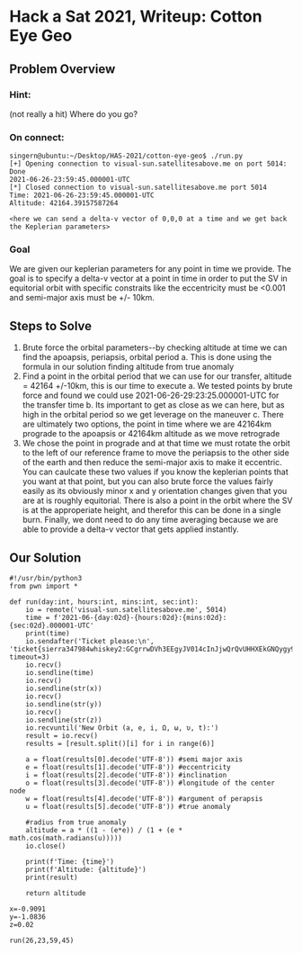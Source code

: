 # Hack a Sat 2021, Writeup: Cotton Eye Geo
## Problem Overview
### Hint: 
(not really a hit) Where do you go?
### On connect:
```
singern@ubuntu:~/Desktop/HAS-2021/cotton-eye-geo$ ./run.py 
[+] Opening connection to visual-sun.satellitesabove.me on port 5014: Done
2021-06-26-23:59:45.000001-UTC
[*] Closed connection to visual-sun.satellitesabove.me port 5014
Time: 2021-06-26-23:59:45.000001-UTC
Altitude: 42164.39157587264

<here we can send a delta-v vector of 0,0,0 at a time and we get back the Keplerian parameters>
```
### Goal
We are given our keplerian parameters for any point in time we provide. The goal is to specify a delta-v vector at a point in time in order to put the SV in equitorial orbit with specific constraits like the eccentricity must be <0.001 and semi-major axis must be +/- 10km.

## Steps to Solve
1. Brute force the orbital parameters--by checking altitude at time we can find the apoapsis, periapsis, orbital period
    a. This is done using the formula in our solution finding altitude from true anomaly
2. Find a point in the orbital period that we can use for our transfer, altitude = 42164 +/-10km, this is our time to execute
    a. We tested points by brute force and found we could use 2021-06-26-29:23:25.000001-UTC for the transfer time
    b. Its important to get as close as we can here, but as high in the orbital period so we get leverage on the maneuver
    c. There are ultimately two options, the point in time where we are 42164km prograde to the apoapsis or 42164km altitude as we move retrograde
3. We chose the point in prograde and at that time we must rotate the orbit to the left of our reference frame to move the periapsis to the other side of the earth and then reduce the semi-major axis to make it eccentric. You can caulcate these two values if you know the keplerian points that you want at that point, but you can also brute force the values fairly easily as its obviously minor x and y orientation changes given that you are at is roughly equitorial. There is also a point in the orbit where the SV is at the approperiate height, and therefor this can be done in a single burn. Finally, we dont need to do any time averaging because we are able to provide a delta-v vector that gets applied instantly.

## Our Solution
```
#!/usr/bin/python3
from pwn import *

def run(day:int, hours:int, mins:int, sec:int):
    io = remote('visual-sun.satellitesabove.me', 5014)
    time = f'2021-06-{day:02d}-{hours:02d}:{mins:02d}:{sec:02d}.000001-UTC'
    print(time)
    io.sendafter('Ticket please:\n', 'ticket{sierra347984whiskey2:GCgrrwDVh3EEgyJV014cInJjwQrQvUHHXEkGNQygy92Z3HSjNpUpld0ZMzttwQmN_g}\n', timeout=3)
    io.recv()
    io.sendline(time)
    io.recv()
    io.sendline(str(x))
    io.recv()
    io.sendline(str(y))
    io.recv()
    io.sendline(str(z))
    io.recvuntil('New Orbit (a, e, i, Ω, ω, υ, t):')
    result = io.recv()
    results = [result.split()[i] for i in range(6)]

    a = float(results[0].decode('UTF-8')) #semi major axis
    e = float(results[1].decode('UTF-8')) #eccentricity
    i = float(results[2].decode('UTF-8')) #inclination
    o = float(results[3].decode('UTF-8')) #longitude of the center node
    w = float(results[4].decode('UTF-8')) #argument of perapsis
    u = float(results[5].decode('UTF-8')) #true anomaly

    #radius from true anomaly
    altitude = a * ((1 - (e*e)) / (1 + (e * math.cos(math.radians(u)))))
    io.close()

    print(f'Time: {time}')
    print(f'Altitude: {altitude}')
    print(result)

    return altitude

x=-0.9091
y=-1.0836
z=0.02

run(26,23,59,45)
```
